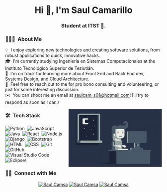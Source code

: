 <h1 align="center">Hi 👋, I'm Saul Camarillo</h1>
<h3 align="center">Student at ITST 🌟.</h3>

### 👨🏻‍💻 &nbsp;About Me

💡 &nbsp;I enjoy exploring new technologies and creating software solutions, from robust applications to quick, innovative hacks.\
🎓 &nbsp;I'm currently studying Ingenieria en Sistemas Computacionales at the Instituto Tecnológico Superior de Teziutlán.\
🌱 &nbsp;I'm on track for learning more about Front End and Back End dev, Systems Design, and Cloud Architecture.\
💬 &nbsp;Feel free to reach out to me for pro bono consulting and volunteering, or just for some interesting discussion.\
✉️ &nbsp;You can shoot me an email at saulcam_s01@hotmail.com! I'll try to respond as soon as I can.\

<img alt="Night Coding" src="https://raw.githubusercontent.com/AVS1508/AVS1508/master/assets/Night-Coding.gif" align="right"/>

### 🛠 &nbsp;Tech Stack

![Python](https://img.shields.io/badge/-Python-05122A?style=flat&logo=python)&nbsp;
![JavaScript](https://img.shields.io/badge/-JavaScript-05122A?style=flat&logo=javascript)&nbsp;
![Java](https://img.shields.io/badge/-Java-05122A?style=flat&logo=Java&logoColor=FFA518)&nbsp;
![React](https://img.shields.io/badge/-React-05122A?style=flat&logo=react)&nbsp;
![Node.js](https://img.shields.io/badge/-Node.js-05122A?style=flat&logo=node.js)&nbsp;
![Django](https://img.shields.io/badge/-Django-05122A?style=flat&logo=django&logoColor=092E20)&nbsp;
![Bootstrap](https://img.shields.io/badge/-Bootstrap-05122A?style=flat&logo=bootstrap&logoColor=563D7C)\
![HTML](https://img.shields.io/badge/-HTML-05122A?style=flat&logo=HTML5)&nbsp;
![CSS](https://img.shields.io/badge/-CSS-05122A?style=flat&logo=CSS3&logoColor=1572B6)&nbsp;
![Git](https://img.shields.io/badge/-Git-05122A?style=flat&logo=git)&nbsp;
![GitHub](https://img.shields.io/badge/-GitHub-05122A?style=flat&logo=github)&nbsp;
![Visual Studio Code](https://img.shields.io/badge/-Visual%20Studio%20Code-05122A?style=flat&logo=visual-studio-code&logoColor=007ACC)&nbsp;
![Eclipse](https://img.shields.io/badge/-Eclipse-05122A?style=flat&logo=eclipse-ide&logoColor=2C2255)\


### 🤝🏻 &nbsp;Connect with Me
<p align="center">
  <a href="https://www.linkedin.com/in/saul-camarillo-14346a221/" target="blank"><img align="center"
      src="https://raw.githubusercontent.com/rahuldkjain/github-profile-readme-generator/master/src/images/icons/Social/linked-in-alt.svg"
      alt="Saul Camsa" height="30" width="40" /></a>
  <a href="https://www.facebook.com/sapo.camsa" target="blank"><img align="center"
      src="https://raw.githubusercontent.com/rahuldkjain/github-profile-readme-generator/master/src/images/icons/Social/facebook.svg"
      alt="Saul Camsa" height="30" width="40" /></a>
  <a href="https://www.instagram.com/saul.camsa/" target="blank"><img align="center"
      src="https://raw.githubusercontent.com/rahuldkjain/github-profile-readme-generator/master/src/images/icons/Social/instagram.svg"
      alt="Saul Camsa" height="30" width="40" /></a>

</p>

